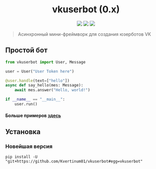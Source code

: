 <h1 align="center">
  vkuserbot (0.x)
</h1>
<p align="center">
  <img src="https://img.shields.io/badge/made%20by-Kvertinum01-green">
  <img src="https://img.shields.io/badge/python-<3.7-orange">
  <img src="https://img.shields.io/badge/PyPI-v3.0-blue">
</p>

> Асинхронный мини-фреймворк для создания юзерботов VK

## Простой бот

```python
from vkuserbot import User, Message

user = User("User Token here")

@user.handle(text=["hello"])
async def say_hello(mes: Message):
    await mes.answer("Hello, world!")

if __name__ == "__main__":
    user.run()
```

 #### Больше примеров [здесь](https://github.com/Kvertinum01/vkuserbot/tree/master/docs)

## Установка
### Новейшая версия
```shell
pip install -U "git+https://github.com/Kvertinum01/vkuserbot#egg=vkuserbot"
```